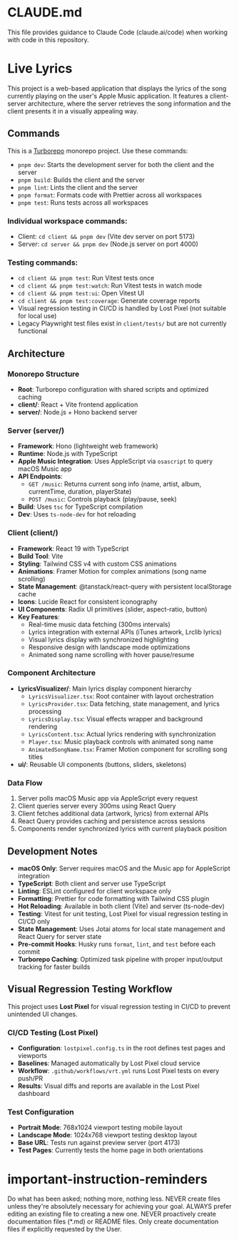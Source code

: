 # CLAUDE.md

This file provides guidance to Claude Code (claude.ai/code) when working with code in this repository.

# Live Lyrics

This project is a web-based application that displays the lyrics of the song currently playing on the user's Apple Music application. It features a client-server architecture, where the server retrieves the song information and the client presents it in a visually appealing way.

## Commands

This is a [Turborepo](https://turbo.build/) monorepo project. Use these commands:

- `pnpm dev`: Starts the development server for both the client and the server
- `pnpm build`: Builds the client and the server
- `pnpm lint`: Lints the client and the server
- `pnpm format`: Formats code with Prettier across all workspaces
- `pnpm test`: Runs tests across all workspaces

### Individual workspace commands:

- Client: `cd client && pnpm dev` (Vite dev server on port 5173)
- Server: `cd server && pnpm dev` (Node.js server on port 4000)

### Testing commands:

- `cd client && pnpm test`: Run Vitest tests once
- `cd client && pnpm test:watch`: Run Vitest tests in watch mode
- `cd client && pnpm test:ui`: Open Vitest UI
- `cd client && pnpm test:coverage`: Generate coverage reports
- Visual regression testing in CI/CD is handled by Lost Pixel (not suitable for local use)
- Legacy Playwright test files exist in `client/tests/` but are not currently functional

## Architecture

### Monorepo Structure

- **Root**: Turborepo configuration with shared scripts and optimized caching
- **client/**: React + Vite frontend application
- **server/**: Node.js + Hono backend server

### Server (server/)

- **Framework**: Hono (lightweight web framework)
- **Runtime**: Node.js with TypeScript
- **Apple Music Integration**: Uses AppleScript via `osascript` to query macOS Music app
- **API Endpoints**:
  - `GET /music`: Returns current song info (name, artist, album, currentTime, duration, playerState)
  - `POST /music`: Controls playback (play/pause, seek)
- **Build**: Uses `tsc` for TypeScript compilation
- **Dev**: Uses `ts-node-dev` for hot reloading

### Client (client/)

- **Framework**: React 19 with TypeScript
- **Build Tool**: Vite
- **Styling**: Tailwind CSS v4 with custom CSS animations
- **Animations**: Framer Motion for complex animations (song name scrolling)
- **State Management**: @tanstack/react-query with persistent localStorage cache
- **Icons**: Lucide React for consistent iconography
- **UI Components**: Radix UI primitives (slider, aspect-ratio, button)
- **Key Features**:
  - Real-time music data fetching (300ms intervals)
  - Lyrics integration with external APIs (iTunes artwork, Lrclib lyrics)
  - Visual lyrics display with synchronized highlighting
  - Responsive design with landscape mode optimizations
  - Animated song name scrolling with hover pause/resume

### Component Architecture

- **LyricsVisualizer/**: Main lyrics display component hierarchy
  - `LyricsVisualizer.tsx`: Root container with layout orchestration
  - `LyricsProvider.tsx`: Data fetching, state management, and lyrics processing
  - `LyricsDisplay.tsx`: Visual effects wrapper and background rendering
  - `LyricsContent.tsx`: Actual lyrics rendering with synchronization
  - `Player.tsx`: Music playback controls with animated song name
  - `AnimatedSongName.tsx`: Framer Motion component for scrolling song titles
- **ui/**: Reusable UI components (buttons, sliders, skeletons)

### Data Flow

1. Server polls macOS Music app via AppleScript every request
2. Client queries server every 300ms using React Query
3. Client fetches additional data (artwork, lyrics) from external APIs
4. React Query provides caching and persistence across sessions
5. Components render synchronized lyrics with current playback position

## Development Notes

- **macOS Only**: Server requires macOS and the Music app for AppleScript integration
- **TypeScript**: Both client and server use TypeScript
- **Linting**: ESLint configured for client workspace only
- **Formatting**: Prettier for code formatting with Tailwind CSS plugin
- **Hot Reloading**: Available in both client (Vite) and server (ts-node-dev)
- **Testing**: Vitest for unit testing, Lost Pixel for visual regression testing in CI/CD only
- **State Management**: Uses Jotai atoms for local state management and React Query for server state
- **Pre-commit Hooks**: Husky runs `format`, `lint`, and `test` before each commit
- **Turborepo Caching**: Optimized task pipeline with proper input/output tracking for faster builds

## Visual Regression Testing Workflow

This project uses **Lost Pixel** for visual regression testing in CI/CD to prevent unintended UI changes.

### CI/CD Testing (Lost Pixel)

- **Configuration**: `lostpixel.config.ts` in the root defines test pages and viewports
- **Baselines**: Managed automatically by Lost Pixel cloud service
- **Workflow**: `.github/workflows/vrt.yml` runs Lost Pixel tests on every push/PR
- **Results**: Visual diffs and reports are available in the Lost Pixel dashboard

### Test Configuration

- **Portrait Mode**: 768x1024 viewport testing mobile layout
- **Landscape Mode**: 1024x768 viewport testing desktop layout
- **Base URL**: Tests run against preview server (port 4173)
- **Test Pages**: Currently tests the home page in both orientations

# important-instruction-reminders
Do what has been asked; nothing more, nothing less.
NEVER create files unless they're absolutely necessary for achieving your goal.
ALWAYS prefer editing an existing file to creating a new one.
NEVER proactively create documentation files (*.md) or README files. Only create documentation files if explicitly requested by the User.
